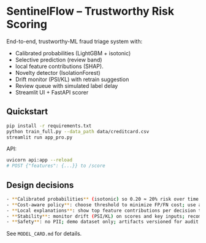 # SentinelFlow – Trustworthy Risk Scoring

End-to-end, trustworthy-ML fraud triage system with:
- Calibrated probabilities (LightGBM + isotonic)
- Selective prediction (review band)
- local feature contributions (SHAP).
- Novelty detector (IsolationForest)
- Drift monitor (PSI/KL) with retrain suggestion
- Review queue with simulated label delay
- Streamlit UI + FastAPI scorer

## Quickstart
```bash
pip install -r requirements.txt
python train_full.py --data_path data/creditcard.csv
streamlit run app_pro.py
```
API:
```bash
uvicorn api:app --reload
# POST {"features": {...}} to /score
```
## Design decisions
```bash
- **Calibrated probabilities** (isotonic) so 0.20 ≈ 20% risk over time.
- **Cost-aware policy**: choose threshold to minimize FP/FN cost; use an **uncertainty zone** to defer borderline cases.
- **Local explanations**: show top feature contributions per decision to aid analyst review.
- **Stability**: monitor drift (PSI/KL) on scores and key inputs; recommend recalibration when drift rises.
- **Safety**: no PII; demo dataset only; artifacts versioned for audit.
```


See `MODEL_CARD.md` for details.
